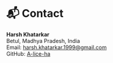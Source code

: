 # 📬 Contact

**Harsh Khatarkar**  
Betul, Madhya Pradesh, India  
Email: harsh.khatarkar.1999@gmail.com  
GitHub: [A-lice-ha](https://github.com/A-lice-ha)
